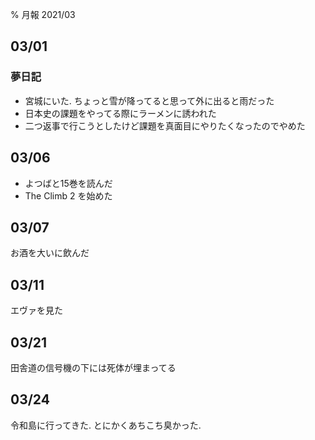 %  月報 2021/03

## 03/01

### 夢日記

- 宮城にいた. ちょっと雪が降ってると思って外に出ると雨だった
- 日本史の課題をやってる際にラーメンに誘われた
- 二つ返事で行こうとしたけど課題を真面目にやりたくなったのでやめた

## 03/06

- よつばと15巻を読んだ
- The Climb 2 を始めた

## 03/07

お酒を大いに飲んだ

## 03/11

エヴァを見た

## 03/21

田舎道の信号機の下には死体が埋まってる

## 03/24

令和島に行ってきた.
とにかくあちこち臭かった.
